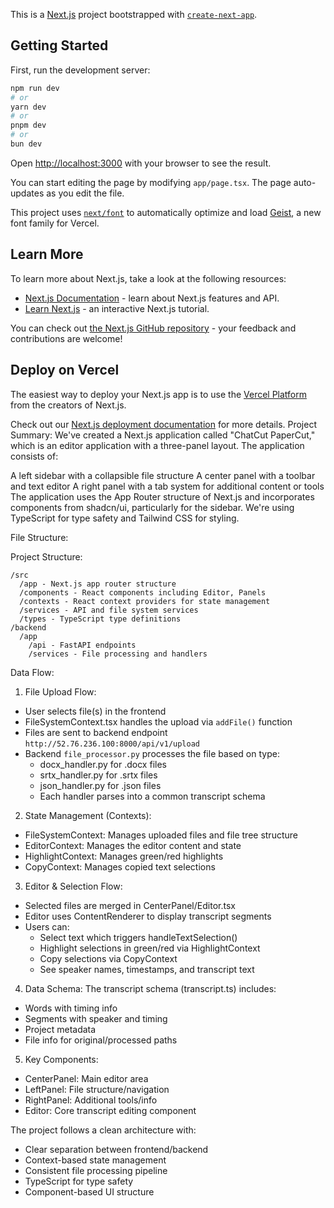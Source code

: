 This is a [Next.js](https://nextjs.org) project bootstrapped with [`create-next-app`](https://nextjs.org/docs/app/api-reference/cli/create-next-app).

## Getting Started

First, run the development server:

```bash
npm run dev
# or
yarn dev
# or
pnpm dev
# or
bun dev
```

Open [http://localhost:3000](http://localhost:3000) with your browser to see the result.

You can start editing the page by modifying `app/page.tsx`. The page auto-updates as you edit the file.

This project uses [`next/font`](https://nextjs.org/docs/app/building-your-application/optimizing/fonts) to automatically optimize and load [Geist](https://vercel.com/font), a new font family for Vercel.

## Learn More

To learn more about Next.js, take a look at the following resources:

- [Next.js Documentation](https://nextjs.org/docs) - learn about Next.js features and API.
- [Learn Next.js](https://nextjs.org/learn) - an interactive Next.js tutorial.

You can check out [the Next.js GitHub repository](https://github.com/vercel/next.js) - your feedback and contributions are welcome!

## Deploy on Vercel

The easiest way to deploy your Next.js app is to use the [Vercel Platform](https://vercel.com/new?utm_medium=default-template&filter=next.js&utm_source=create-next-app&utm_campaign=create-next-app-readme) from the creators of Next.js.

Check out our [Next.js deployment documentation](https://nextjs.org/docs/app/building-your-application/deploying) for more details.
Project Summary: We've created a Next.js application called "ChatCut PaperCut," which is an editor application with a three-panel layout. The application consists of:

A left sidebar with a collapsible file structure
A center panel with a toolbar and text editor
A right panel with a tab system for additional content or tools
The application uses the App Router structure of Next.js and incorporates components from shadcn/ui, particularly for the sidebar. We're using TypeScript for type safety and Tailwind CSS for styling.

File Structure:

Project Structure:
```
/src
  /app - Next.js app router structure
  /components - React components including Editor, Panels
  /contexts - React context providers for state management
  /services - API and file system services
  /types - TypeScript type definitions
/backend
  /app
    /api - FastAPI endpoints
    /services - File processing and handlers
```

Data Flow:

1. File Upload Flow:
- User selects file(s) in the frontend
- FileSystemContext.tsx handles the upload via `addFile()` function
- Files are sent to backend endpoint `http://52.76.236.100:8000/api/v1/upload`
- Backend `file_processor.py` processes the file based on type:
  - docx_handler.py for .docx files
  - srtx_handler.py for .srtx files 
  - json_handler.py for .json files
  - Each handler parses into a common transcript schema

2. State Management (Contexts):
- FileSystemContext: Manages uploaded files and file tree structure
- EditorContext: Manages the editor content and state
- HighlightContext: Manages green/red highlights
- CopyContext: Manages copied text selections

3. Editor & Selection Flow:
- Selected files are merged in CenterPanel/Editor.tsx
- Editor uses ContentRenderer to display transcript segments
- Users can:
  - Select text which triggers handleTextSelection()
  - Highlight selections in green/red via HighlightContext
  - Copy selections via CopyContext
  - See speaker names, timestamps, and transcript text

4. Data Schema:
The transcript schema (transcript.ts) includes:
- Words with timing info
- Segments with speaker and timing
- Project metadata
- File info for original/processed paths

5. Key Components:
- CenterPanel: Main editor area
- LeftPanel: File structure/navigation
- RightPanel: Additional tools/info
- Editor: Core transcript editing component

The project follows a clean architecture with:
- Clear separation between frontend/backend
- Context-based state management
- Consistent file processing pipeline
- TypeScript for type safety
- Component-based UI structure